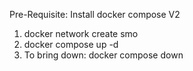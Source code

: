 
Pre-Requisite: Install docker compose V2

1. docker network create smo
2. docker compose up -d
3. To bring down: docker compose down
